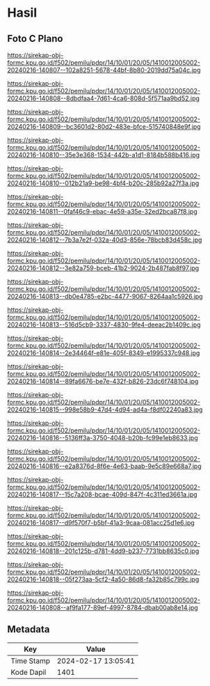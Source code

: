 # Hasil

## Foto C Plano

https://sirekap-obj-formc.kpu.go.id/f502/pemilu/pdpr/14/10/01/20/05/1410012005002-20240216-140807--102a8251-5678-44bf-8b80-2019dd75a04c.jpg

https://sirekap-obj-formc.kpu.go.id/f502/pemilu/pdpr/14/10/01/20/05/1410012005002-20240216-140808--8dbdfaa4-7d61-4ca6-808d-5f571aa9bd52.jpg

https://sirekap-obj-formc.kpu.go.id/f502/pemilu/pdpr/14/10/01/20/05/1410012005002-20240216-140809--bc3601d2-80d2-483e-bfce-515740848e9f.jpg

https://sirekap-obj-formc.kpu.go.id/f502/pemilu/pdpr/14/10/01/20/05/1410012005002-20240216-140810--35e3e368-1534-442b-a1d1-8184b588b416.jpg

https://sirekap-obj-formc.kpu.go.id/f502/pemilu/pdpr/14/10/01/20/05/1410012005002-20240216-140810--012b21a9-be98-4bf4-b20c-285b92a27f3a.jpg

https://sirekap-obj-formc.kpu.go.id/f502/pemilu/pdpr/14/10/01/20/05/1410012005002-20240216-140811--0faf46c9-ebac-4e59-a35e-32ed2bca87f8.jpg

https://sirekap-obj-formc.kpu.go.id/f502/pemilu/pdpr/14/10/01/20/05/1410012005002-20240216-140812--7b3a7e2f-032a-40d3-856e-78bcb83d458c.jpg

https://sirekap-obj-formc.kpu.go.id/f502/pemilu/pdpr/14/10/01/20/05/1410012005002-20240216-140812--3e82a759-bceb-41b2-9024-2b487fab8f97.jpg

https://sirekap-obj-formc.kpu.go.id/f502/pemilu/pdpr/14/10/01/20/05/1410012005002-20240216-140813--db0e4785-e2bc-4477-9067-8264aa1c5926.jpg

https://sirekap-obj-formc.kpu.go.id/f502/pemilu/pdpr/14/10/01/20/05/1410012005002-20240216-140813--516d5cb9-3337-4830-9fe4-deeac2b1409c.jpg

https://sirekap-obj-formc.kpu.go.id/f502/pemilu/pdpr/14/10/01/20/05/1410012005002-20240216-140814--2e34464f-e81e-405f-8349-e1995337c948.jpg

https://sirekap-obj-formc.kpu.go.id/f502/pemilu/pdpr/14/10/01/20/05/1410012005002-20240216-140814--89fa6676-be7e-432f-b826-23dc6f748104.jpg

https://sirekap-obj-formc.kpu.go.id/f502/pemilu/pdpr/14/10/01/20/05/1410012005002-20240216-140815--998e58b9-47d4-4d94-ad4a-f8df02240a83.jpg

https://sirekap-obj-formc.kpu.go.id/f502/pemilu/pdpr/14/10/01/20/05/1410012005002-20240216-140816--5136ff3a-3750-4048-b20b-fc99e1eb8633.jpg

https://sirekap-obj-formc.kpu.go.id/f502/pemilu/pdpr/14/10/01/20/05/1410012005002-20240216-140816--e2a8376d-8f6e-4e63-baab-9e5c89e668a7.jpg

https://sirekap-obj-formc.kpu.go.id/f502/pemilu/pdpr/14/10/01/20/05/1410012005002-20240216-140817--15c7a208-bcae-409d-847f-4c311ed3661a.jpg

https://sirekap-obj-formc.kpu.go.id/f502/pemilu/pdpr/14/10/01/20/05/1410012005002-20240216-140817--d9f570f7-b5bf-41a3-9caa-081acc25d1e6.jpg

https://sirekap-obj-formc.kpu.go.id/f502/pemilu/pdpr/14/10/01/20/05/1410012005002-20240216-140818--201c125b-d781-4dd9-b237-7731bb8635c0.jpg

https://sirekap-obj-formc.kpu.go.id/f502/pemilu/pdpr/14/10/01/20/05/1410012005002-20240216-140818--05f273aa-5cf2-4a50-86d8-fa32b85c799c.jpg

https://sirekap-obj-formc.kpu.go.id/f502/pemilu/pdpr/14/10/01/20/05/1410012005002-20240216-140808--af9fa177-89ef-4997-8784-dbab00ab8e14.jpg


## Metadata

| Key        | Value               |
| ---------- | ------------------- |
| Time Stamp | 2024-02-17 13:05:41 |
| Kode Dapil | 1401                |



